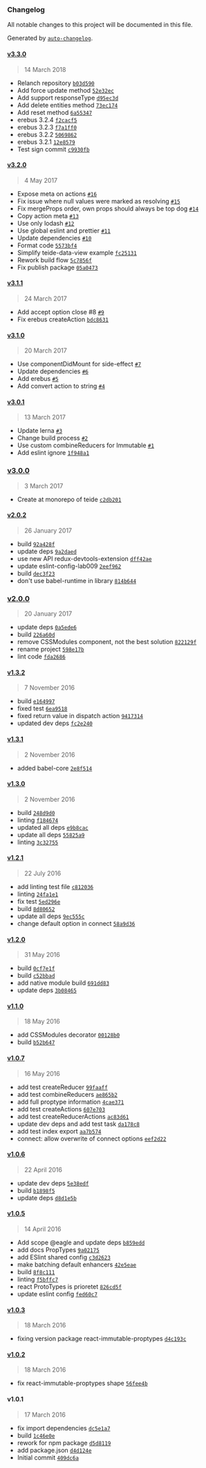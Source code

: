 ### Changelog
All notable changes to this project will be documented in this file.

Generated by [`auto-changelog`](https://github.com/CookPete/auto-changelog).

#### [v3.3.0](https://github.com/lab009/teide/compare/v3.2.0...v3.3.0)
> 14 March 2018
- Relanch repository [`b03d590`](https://github.com/lab009/teide/commit/b03d590dbae3d8db916b5596d2ec083cc10ef113)
- Add force update method [`52e32ec`](https://github.com/lab009/teide/commit/52e32ec92017cb5b73555f69e128f46a77634962)
- Add support responseType [`d95ec3d`](https://github.com/lab009/teide/commit/d95ec3d06c4f73745b12fd378b8cc0f9d775fe34)
- Add delete entities method [`73ec174`](https://github.com/lab009/teide/commit/73ec1740e9826aa7b512d1d79d5e9c382d263bb7)
- Add reset method [`6a55347`](https://github.com/lab009/teide/commit/6a553474ccdb1dbf1e0cd0260575d348756f82d1)
- erebus 3.2.4 [`f2cacf5`](https://github.com/lab009/teide/commit/f2cacf5a8395f5e22066d6cb99ae7183e5a0617f)
- erebus 3.2.3 [`f7a1ff0`](https://github.com/lab009/teide/commit/f7a1ff0a787d565e0b13c660c89bc9efbb344bf3)
- erebus 3.2.2 [`5069862`](https://github.com/lab009/teide/commit/506986218ff31c11375d159a556cb7b1d0c6f092)
- erebus 3.2.1 [`12e8579`](https://github.com/lab009/teide/commit/12e8579d62882bce3fafba03bb829ca666627c30)
- Test sign commit [`c9930fb`](https://github.com/lab009/teide/commit/c9930fb058231b1cc947fac64444938ae1dd65d7)

#### [v3.2.0](https://github.com/lab009/teide/compare/v3.1.1...v3.2.0)
> 4 May 2017
- Expose meta on actions [`#16`](https://github.com/lab009/teide/pull/16)
- Fix issue where null values were marked as resolving [`#15`](https://github.com/lab009/teide/pull/15)
- Fix mergeProps order, own props should always be top dog [`#14`](https://github.com/lab009/teide/pull/14)
- Copy action meta [`#13`](https://github.com/lab009/teide/pull/13)
- Use only lodash [`#12`](https://github.com/lab009/teide/pull/12)
- Use global eslint and prettier [`#11`](https://github.com/lab009/teide/pull/11)
- Update dependencies [`#10`](https://github.com/lab009/teide/pull/10)
- Format code [`5573bf4`](https://github.com/lab009/teide/commit/5573bf4ee519bb3003df05b5d856d5f629cc280d)
- Simplify teide-data-view example [`fc25131`](https://github.com/lab009/teide/commit/fc251316e21d66cc41a226ae5c69da37f0e9b74b)
- Rework build flow [`5c7856f`](https://github.com/lab009/teide/commit/5c7856fb9a5a9698fc3be6e5cb4deb02376638b4)
- Fix publish package [`05a0473`](https://github.com/lab009/teide/commit/05a0473cf9365f2a8d0b1cf0f6ac7294ffac8b5f)

#### [v3.1.1](https://github.com/lab009/teide/compare/v3.1.0...v3.1.1)
> 24 March 2017
- Add accept option close #8 [`#9`](https://github.com/lab009/teide/pull/9)
- Fix erebus createAction [`bdc8631`](https://github.com/lab009/teide/commit/bdc8631a7c1c999c67c84d79bef05a13cdd59f3c)

#### [v3.1.0](https://github.com/lab009/teide/compare/v3.0.1...v3.1.0)
> 20 March 2017
- Use componentDidMount for side-effect [`#7`](https://github.com/lab009/teide/pull/7)
- Update dependencies [`#6`](https://github.com/lab009/teide/pull/6)
- Add erebus [`#5`](https://github.com/lab009/teide/pull/5)
- Add convert action to string [`#4`](https://github.com/lab009/teide/pull/4)

#### [v3.0.1](https://github.com/lab009/teide/compare/v3.0.0...v3.0.1)
> 13 March 2017
- Update lerna [`#3`](https://github.com/lab009/teide/pull/3)
- Change build process [`#2`](https://github.com/lab009/teide/pull/2)
- Use custom combineReducers for Immutable [`#1`](https://github.com/lab009/teide/pull/1)
- Add eslint ignore [`1f948a1`](https://github.com/lab009/teide/commit/1f948a1bfdc754daa432bd3428ac695117387682)

### [v3.0.0](https://github.com/lab009/teide/compare/v2.0.2...v3.0.0)
> 3 March 2017
- Create  at monorepo  of teide [`c2db201`](https://github.com/lab009/teide/commit/c2db2013da99a4b34bd0b0dc02331ee6f46f6c81)

#### [v2.0.2](https://github.com/lab009/teide/compare/v2.0.0...v2.0.2)
> 26 January 2017
- build [`92a428f`](https://github.com/lab009/teide/commit/92a428f9c6eed5f1f51822392421bcaf8e134dd9)
- update deps [`9a2daed`](https://github.com/lab009/teide/commit/9a2daede0183fc1e727afa0e3b92e5965fa9ddce)
- use new API redux-devtools-extension [`dff42ae`](https://github.com/lab009/teide/commit/dff42ae05396c75e1b6f47873568477a6f00ccae)
- update eslint-config-lab009 [`2eef962`](https://github.com/lab009/teide/commit/2eef962ccc1fd46c3410dbd4610ba7e40244d763)
- build [`dec3f23`](https://github.com/lab009/teide/commit/dec3f23a91d93c58199d3aab35b4751499dcb52d)
- don&#x27;t use babel-runtime in library [`814b644`](https://github.com/lab009/teide/commit/814b64403c788aa8605cd87eae0d79b169d4f3c4)

### [v2.0.0](https://github.com/lab009/teide/compare/v1.3.2...v2.0.0)
> 20 January 2017
- update deps [`0a5ede6`](https://github.com/lab009/teide/commit/0a5ede600d2070c0f5ce4cf1eeb2064c37bece05)
- build [`226a60d`](https://github.com/lab009/teide/commit/226a60d5428c9ef595c946d541103d37108de31e)
- remove CSSModules component, not the best solution [`822129f`](https://github.com/lab009/teide/commit/822129fc9b7ed249dd4c178f141ecf8d08ad2be3)
- rename project [`598e17b`](https://github.com/lab009/teide/commit/598e17bb7331189c935d1b4076c1bc797340c360)
- lint code [`fda2686`](https://github.com/lab009/teide/commit/fda268628a706ded275a293cdfc4d4bcb5779707)

#### [v1.3.2](https://github.com/lab009/teide/compare/v1.3.1...v1.3.2)
> 7 November 2016
- build [`e164997`](https://github.com/lab009/teide/commit/e1649971125acef78b829259cd72ad12783471b8)
- fixed test [`6ea9518`](https://github.com/lab009/teide/commit/6ea9518ce14709d114063108e5191a6110f21006)
- fixed return value in dispatch action [`9417314`](https://github.com/lab009/teide/commit/94173143e42b73baa75c756f14004adadce6cb79)
- updated dev deps [`fc2e240`](https://github.com/lab009/teide/commit/fc2e240c8b6ef9e6bab2952c603acbd13917301c)

#### [v1.3.1](https://github.com/lab009/teide/compare/v1.3.0...v1.3.1)
> 2 November 2016
- added babel-core [`2e8f514`](https://github.com/lab009/teide/commit/2e8f5143b0eb7fa83a67c3f38694cfe594de1daf)

#### [v1.3.0](https://github.com/lab009/teide/compare/v1.2.1...v1.3.0)
> 2 November 2016
- build [`248d9d0`](https://github.com/lab009/teide/commit/248d9d0ae03241d7d4ecae64eff321cd123b8dd7)
- linting [`f184674`](https://github.com/lab009/teide/commit/f18467440fc91b671ce92eded0212056623eeaf8)
- updated all deps [`e9b8cac`](https://github.com/lab009/teide/commit/e9b8cac79610b58eb00e6248a3b1e0c280893f9d)
- update all deps [`55825a9`](https://github.com/lab009/teide/commit/55825a928f81e33ccfed59ed65af66890eeb4485)
- linting [`3c32755`](https://github.com/lab009/teide/commit/3c32755b9aecc71cbdc135e00f7920b6ad5beb83)

#### [v1.2.1](https://github.com/lab009/teide/compare/v1.2.0...v1.2.1)
> 22 July 2016
- add linting test file [`c812036`](https://github.com/lab009/teide/commit/c8120365dd9191643df0303432180b78693cdb95)
- linting [`24fa1e1`](https://github.com/lab009/teide/commit/24fa1e13ce91cc7fcdcb4860dd978ccba155f188)
- fix test [`5ed296e`](https://github.com/lab009/teide/commit/5ed296e9dd79dbc701ff6a67257be3eedea24108)
- build [`8d80652`](https://github.com/lab009/teide/commit/8d80652494e69843c2fb43a669f8a528034c0338)
- update all deps [`9ec555c`](https://github.com/lab009/teide/commit/9ec555ce9e3af651fe84688e83ead78d25c6ba41)
- change default option in connect [`58a9d36`](https://github.com/lab009/teide/commit/58a9d36aa567f582452bbcd7187ae47d010496a1)

#### [v1.2.0](https://github.com/lab009/teide/compare/v1.1.0...v1.2.0)
> 31 May 2016
- build [`0cf7e1f`](https://github.com/lab009/teide/commit/0cf7e1f9dd8f0721302d1f63d3aedfd62215bd1e)
- build [`c52bbad`](https://github.com/lab009/teide/commit/c52bbad31480e9d08b6748e765b86c8b83bd6eb1)
- add native module build [`691dd83`](https://github.com/lab009/teide/commit/691dd83fbbc2cc555c7213c8c070d6168b31c309)
- update deps [`3b08465`](https://github.com/lab009/teide/commit/3b08465d57539b69fdf64beb9d96064ad65576bc)

#### [v1.1.0](https://github.com/lab009/teide/compare/v1.0.7...v1.1.0)
> 18 May 2016
- add CSSModules decorator [`00128b0`](https://github.com/lab009/teide/commit/00128b093dea1c10b2f81a4b0106e92b2c13c7c2)
- build [`b52b647`](https://github.com/lab009/teide/commit/b52b647a96ceb3a68f6ad992feee7929f097b86d)

#### [v1.0.7](https://github.com/lab009/teide/compare/v1.0.6...v1.0.7)
> 16 May 2016
- add test createReducer [`99faaff`](https://github.com/lab009/teide/commit/99faaff8882f900596d70cbefae9000f57748fe1)
- add test combineReducers [`ae865b2`](https://github.com/lab009/teide/commit/ae865b293c49fcc4b5f60ece7e26540baed0e25a)
- add full proptype information [`4cae371`](https://github.com/lab009/teide/commit/4cae3712d3b47754f244ed3529a10b0236f9c4f5)
- add test createActions [`607e703`](https://github.com/lab009/teide/commit/607e703f6609655788cccae3ace7706ef6963f98)
-  add test createReducerActions [`ac83d61`](https://github.com/lab009/teide/commit/ac83d61621e9a7cff7edcbcf929d3496192a4b07)
- update dev deps and add test task [`da178c8`](https://github.com/lab009/teide/commit/da178c84b1afafbf34735847746780281325f4ca)
- add test index export [`aa7b574`](https://github.com/lab009/teide/commit/aa7b57484d291fc5ac5443ff13c7c196ac970b82)
- connect: allow overwrite of connect options [`eef2d22`](https://github.com/lab009/teide/commit/eef2d22e7065e0d9d1b5c3c9846cb0ed27eae765)

#### [v1.0.6](https://github.com/lab009/teide/compare/v1.0.5...v1.0.6)
> 22 April 2016
- update dev deps [`5e38edf`](https://github.com/lab009/teide/commit/5e38edf0bc1a003103b8245b89cc85607f87d945)
- build [`b1898f5`](https://github.com/lab009/teide/commit/b1898f52ec0722f4b12500c14b0a72a091ccb9cb)
- update deps [`d8d1e5b`](https://github.com/lab009/teide/commit/d8d1e5b4e52bcb7a8660d4d1a1d54bc927d6ab72)

#### [v1.0.5](https://github.com/lab009/teide/compare/v1.0.3...v1.0.5)
> 14 April 2016
- Add scope @eagle and update deps [`b859edd`](https://github.com/lab009/teide/commit/b859edd2c7e3631a8b65c58d103f9d603390b163)
- add docs PropTypes [`9a02175`](https://github.com/lab009/teide/commit/9a02175d0842f453d18e5c304b0f464e3852299a)
- add ESlint shared config [`c3d2623`](https://github.com/lab009/teide/commit/c3d26237ec14cceffa8951f4f4c89b19b3f8b961)
- make batching default enhancers [`42e5eae`](https://github.com/lab009/teide/commit/42e5eae94ec131aed4a0aa203678935380e0f42f)
- build [`8f8c111`](https://github.com/lab009/teide/commit/8f8c11183fb5c87f09416b4e2058a9d191f42820)
- linting [`f5bffc7`](https://github.com/lab009/teide/commit/f5bffc780bccc409f48bcb2ad8bbe11b7893c480)
- react ProtoTypes is prioretet [`826cd5f`](https://github.com/lab009/teide/commit/826cd5f72ae7c8b9a9f14b9ef1224798def9969f)
- update eslint config [`fed60c7`](https://github.com/lab009/teide/commit/fed60c733c44441400c497e6e4d0ab6b7e093bd8)

#### [v1.0.3](https://github.com/lab009/teide/compare/v1.0.2...v1.0.3)
> 18 March 2016
- fixing version package react-immutable-proptypes [`d4c193c`](https://github.com/lab009/teide/commit/d4c193c0babe7c9882a0db167336ce610ed18bea)

#### [v1.0.2](https://github.com/lab009/teide/compare/v1.0.1...v1.0.2)
> 18 March 2016
- fix react-immutable-proptypes shape [`56fee4b`](https://github.com/lab009/teide/commit/56fee4bfa6b5049f4914905a30ff32bf03e81910)

#### v1.0.1
> 17 March 2016
- fix import dependencies [`dc5e1a7`](https://github.com/lab009/teide/commit/dc5e1a7a398f2ecc20ca39d10952d60e1be137aa)
- build [`1c46e0e`](https://github.com/lab009/teide/commit/1c46e0e8ac7d06b35d8f08600f9376cade27b302)
- rework for npm package [`d5d8119`](https://github.com/lab009/teide/commit/d5d8119dbb0d78ed8e89aa049109f95d9ce0e957)
- add package.json [`d4d124e`](https://github.com/lab009/teide/commit/d4d124e2cbae86d75696b0e3299e2a7b9a80c627)
- Initial commit [`409dc6a`](https://github.com/lab009/teide/commit/409dc6ae698f9d226dd390c7dacae67097d83e2e)

